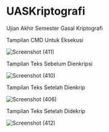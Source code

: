 # UASKriptografi
Ujian Akhir Semester  Gasal Kriptografi

Tampilan CMD Untuk Eksekusi

![Screenshot (411)](https://user-images.githubusercontent.com/121651114/212320093-0b351762-c70f-4395-ba47-4273f333ac81.png)


Tampilan Teks Sebelum Dienkripsi

![Screenshot (410)](https://user-images.githubusercontent.com/121651114/212320195-be97e6b5-038e-4440-9a16-e4cf6ef4a470.png)


Tampilan Teks Setelah Dienkrip

![Screenshot (406)](https://user-images.githubusercontent.com/121651114/212320843-439180e4-f631-4cee-8d9d-9e43d3d58945.png)


Tampilan Teks Setelah Didekrip

![Screenshot (412)](https://user-images.githubusercontent.com/121651114/212321012-a50f1fcd-7b78-4979-ae3e-b0ffb3d4e06a.png)

